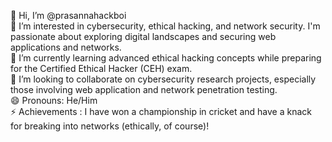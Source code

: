 👋 Hi, I’m @prasannahackboi  
👀 I’m interested in cybersecurity, ethical hacking, and network security. I'm passionate about exploring digital landscapes and securing web applications and networks.  
🌱 I’m currently learning advanced ethical hacking concepts while preparing for the Certified Ethical Hacker (CEH) exam.  
💞️ I’m looking to collaborate on cybersecurity research projects, especially those involving web application and network penetration testing.  
😄 Pronouns: He/Him  
⚡ Achievements : I have won a championship in cricket and have a knack for breaking into networks (ethically, of course)!
